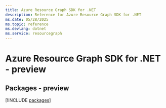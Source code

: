 ```yaml
---
title: Azure Resource Graph SDK for .NET
description: Reference for Azure Resource Graph SDK for .NET
ms.date: 05/28/2025
ms.topic: reference
ms.devlang: dotnet
ms.service: resourcegraph
---
```

# Azure Resource Graph SDK for .NET - preview
## Packages - preview
[!INCLUDE [packages](resource-graph-index.md)]